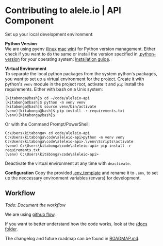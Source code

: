 # Contributing to alele.io | API Component

Set up your local development environment:

**Python Version** \
We are using pyenv ([linux](https://github.com/pyenv/pyenv) [mac](https://github.com/pyenv/pyenv) [win](https://github.com/pyenv-win/pyenv-win)) for Python version management.
Either check if you want to do the same or install the version specified in [.python-version](.python-version) for your operating system: [installation guide](https://realpython.com/installing-python/).

**Virtual Environment** \
To separate the local python packages from the system python's packages, you want to set up a virtual environment
for the project. Create it with python's `venv` module in the project root, activate it and `pip` install
the requirements. Either with bash on a Unix system:
    
    [kitabonga@bash]$ cd ~/code/aleleio-api
    [kitabonga@bash]$ python -m venv venv
    [kitabonga@bash]$ source venv/bin/activate
    (venv)[kitabonga@bash]$ pip install -r requirements.txt
    (venv)[kitabonga@bash]$

Or with the Command Prompt/PowerShell:

    C:\Users\kitabonga> cd code/aleleio-api
    C:\Users\kitabonga\code\aleleio-api>python -m venv venv
    C:\Users\kitabonga\code\aleleio-api>.\venv\Scripts\activate
    (venv) C:\Users\kitabonga\code\aleleio-api> pip install -r requirements.txt
    (venv) C:\Users\kitabonga\code\aleleio-api>

Deactivate the virtual environment at any time with `deactivate`.

**Configuration**
Copy the provided [.env_template](.env_template) and rename it to `.env`, to set up the neccessary environment variables
(envars) for development.


## Workflow

*Todo: Document the workflow*

We are using [github flow](https://guides.github.com/introduction/flow/).

If you want to better understand how the code works, look at the [/docs folder](docs/README.md).

The changelog and future roadmap can be found in [ROADMAP.md](ROADMAP.md).
